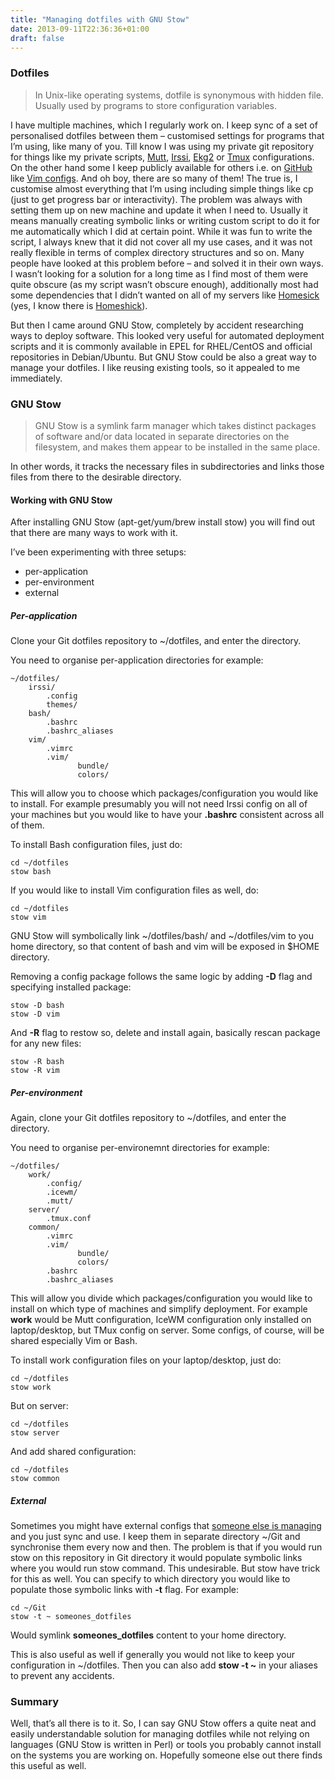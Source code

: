 ```yaml
---
title: "Managing dotfiles with GNU Stow"
date: 2013-09-11T22:36:36+01:00
draft: false
---
```


### Dotfiles

> In Unix-like operating systems, dotfile is synonymous with hidden file. Usually used by programs to store configuration variables.

I have multiple machines, which I regularly work on. I keep sync of a set of personalised dotfiles between them – customised settings for programs that I’m using, like many of you. Till know I was using my private git repository for things like my private scripts, [Mutt](http://www.mutt.org/ "Mutt E-Mail Client"), [Irssi](http://www.irssi.org/ "Irssi IRC Client"), [Ekg2](http://ekg2.org/ "Ekg2 Multichat Client") or [Tmux](http://tmux.sourceforge.net/ "Tmux Terminal Multiplexer") configurations. On the other hand some I keep publicly available for others i.e. on [GitHub](https://github.com/taihen "GitHub Taihen") like [Vim configs](https://github.com/taihen/vimfiles). And oh boy, there are so many of them! The true is, I customise almost everything that I’m using including simple things like cp (just to get progress bar or interactivity). The problem was always with setting them up on new machine and update it when I need to. Usually it means manually creating symbolic links or writing custom script to do it for me automatically which I did at certain point. While it was fun to write the script, I always knew that it did not cover all my use cases, and it was not really flexible in terms of complex directory structures and so on. Many people have looked at this problem before – and solved it in their own ways. I wasn’t looking for a solution for a long time as I find most of them were quite obscure (as my script wasn’t obscure enough), additionally most had some dependencies that I didn’t wanted on all of my servers like [Homesick](https://github.com/technicalpickles/homesick "Homesick Git repository") (yes, I know there is [Homeshick](https://github.com/andsens/homeshick "Homeshick Git repository")).

But then I came around GNU Stow, completely by accident researching ways to deploy software. This looked very useful for automated deployment scripts and it is commonly available in EPEL for RHEL/CentOS and official repositories in Debian/Ubuntu. But GNU Stow could be also a great way to manage your dotfiles. I like reusing existing tools, so it appealed to me immediately.

### GNU Stow

> GNU Stow is a symlink farm manager which takes distinct packages of software and/or data located in separate directories on the filesystem, and makes them appear to be installed in the same place.

In other words, it tracks the necessary files in subdirectories and links those files from there to the desirable directory.

#### Working with GNU Stow

After installing GNU Stow (apt-get/yum/brew install stow) you will find out that there are many ways to work with it.

I’ve been experimenting with three setups:

-   per-application
-   per-environment
-   external

##### Per-application

Clone your Git dotfiles repository to ~/dotfiles, and enter the directory.

You need to organise per-application directories for example:

```
~/dotfiles/
    irssi/
        .config
        themes/
    bash/
        .bashrc
        .bashrc_aliases
    vim/
        .vimrc
        .vim/
               bundle/
               colors/
```

This will allow you to choose which packages/configuration you would like to install. For example presumably you will not need Irssi config on all of your machines but you would like to have your **.bashrc** consistent across all of them.

To install Bash configuration files, just do:

```
cd ~/dotfiles
stow bash
```

If you would like to install Vim configuration files as well, do:

```
cd ~/dotfiles
stow vim
```

GNU Stow will symbolically link ~/dotfiles/bash/ and ~/dotfiles/vim to you home directory, so that content of bash and vim will be exposed in $HOME directory.

Removing a config package follows the same logic by adding **\-D** flag and specifying installed package:

```
stow -D bash
stow -D vim
```

And **\-R** flag to restow so, delete and install again, basically rescan package for any new files:

```
stow -R bash
stow -R vim
```

##### Per-environment

Again, clone your Git dotfiles repository to ~/dotfiles, and enter the directory.

You need to organise per-environemnt directories for example:

```
~/dotfiles/
    work/
        .config/
        .icewm/
        .mutt/
    server/
        .tmux.conf
    common/
        .vimrc
        .vim/
               bundle/
               colors/
        .bashrc
        .bashrc_aliases
```

This will allow you divide which packages/configuration you would like to install on which type of machines and simplify deployment. For example **work** would be Mutt configuration, IceWM configuration only installed on laptop/desktop, but TMux config on server. Some configs, of course, will be shared especially Vim or Bash.

To install work configuration files on your laptop/desktop, just do:

```
cd ~/dotfiles
stow work
```

But on server:

```
cd ~/dotfiles
stow server
```

And add shared configuration:

```
cd ~/dotfiles
stow common
```

##### External

Sometimes you might have external configs that [someone else is managing](http://dotfiles.github.io/ "GitHub dotfiles") and you just sync and use. I keep them in separate directory ~/Git and synchronise them every now and then. The problem is that if you would run stow on this repository in Git directory it would populate symbolic links where you would run stow command. This undesirable. But stow have trick for this as well. You can specify to which directory you would like to populate those symbolic links with **\-t** flag. For example:

```
cd ~/Git
stow -t ~ someones_dotfiles
```

Would symlink **someones\_dotfiles** content to your home directory.

This is also useful as well if generally you would not like to keep your configuration in ~/dotfiles. Then you can also add **stow -t ~** in your aliases to prevent any accidents.

### Summary

Well, that’s all there is to it. So, I can say GNU Stow offers a quite neat and easily understandable solution for managing dotfiles while not relying on languages (GNU Stow is written in Perl) or tools you probably cannot install on the systems you are working on. Hopefully someone else out there finds this useful as well.
